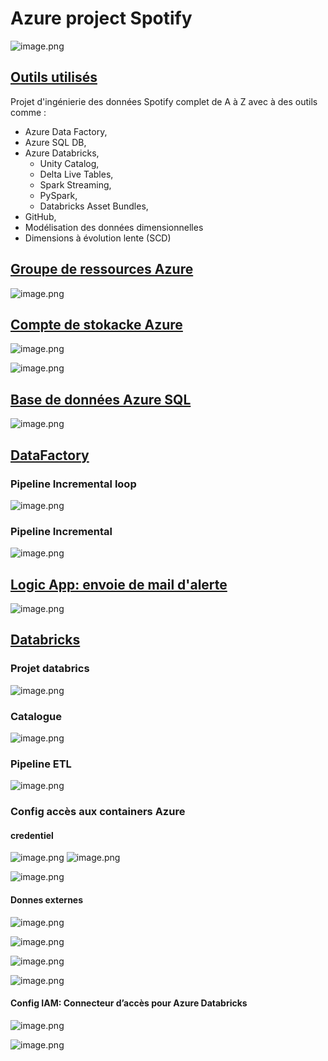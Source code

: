 # Azure project Spotify

![image.png](https://raw.githubusercontent.com/bucketio/img17/main/2025/10/19/1760888799147-ba433d42-97a0-474e-a74b-a1d5fbaad2ad.png 'image.png')

## <u>Outils utilisés</u>
Projet d'ingénierie des données Spotify complet de A à Z avec à des outils comme :
- Azure Data Factory, 
- Azure SQL DB, 
- Azure Databricks, 
  - Unity Catalog, 
  - Delta Live Tables, 
  - Spark Streaming, 
  - PySpark, 
  - Databricks Asset Bundles, 
- GitHub, 
- Modélisation des données dimensionnelles 
- Dimensions à évolution lente (SCD)
  
## <u>Groupe de ressources Azure</u>
![image.png](https://raw.githubusercontent.com/bucketio/img8/main/2025/10/19/1760890324691-d7a7fb4c-3f5e-4f51-8e5f-4108d184c2e3.png 'image.png')

## <u>Compte de stokacke Azure</u>
![image.png](https://raw.githubusercontent.com/bucketio/img4/main/2025/10/19/1760890559080-68d5eef5-e6a4-46e2-8e49-a5d22c11ca07.png 'image.png')

![image.png](https://raw.githubusercontent.com/bucketio/img18/main/2025/10/19/1760891986358-122163ae-3de3-4439-89cf-6160845467dc.png 'image.png')

## <u>Base de données Azure SQL</u>
![image.png](https://raw.githubusercontent.com/bucketio/img4/main/2025/10/19/1760890815979-50276053-9e53-4fd2-ae1a-36fac7972678.png 'image.png')

## <u>DataFactory</u> 
### Pipeline Incremental loop
![image.png](https://raw.githubusercontent.com/bucketio/img4/main/2025/10/19/1760891489277-1a4127c6-4825-47f0-bc2a-5c84cc5f61b6.png 'image.png')
### Pipeline Incremental
![image.png](https://raw.githubusercontent.com/bucketio/img0/main/2025/10/19/1760891278754-14983b37-12ae-4e02-b749-9897fbcef014.png 'image.png')

## <u>Logic App: envoie de mail d'alerte</u>
![image.png](https://raw.githubusercontent.com/bucketio/img8/main/2025/10/19/1760891051981-116ca007-8e8c-4025-8739-7509eed34427.png 'image.png')

## <u>Databricks</u>
### Projet databrics
![image.png](https://raw.githubusercontent.com/bucketio/img13/main/2025/10/19/1760892531107-74d72612-5085-491d-a503-e675dabe7274.png 'image.png')
### Catalogue
![image.png](https://raw.githubusercontent.com/bucketio/img6/main/2025/10/19/1760892175571-3d51cf13-8d89-4392-899f-e57d439ca76f.png 'image.png')

### Pipeline ETL
![image.png](https://raw.githubusercontent.com/bucketio/img15/main/2025/10/19/1760892698261-e4141d84-f2ff-49e3-b65b-da7eb20304b8.png 'image.png')

### Config accès aux containers Azure

#### credentiel

![image.png](https://raw.githubusercontent.com/bucketio/img12/main/2025/10/19/1760894270093-a10e048f-4669-4d38-8aeb-450b009d1e5a.png 'image.png')
![image.png](https://raw.githubusercontent.com/bucketio/img13/main/2025/10/19/1760894325380-3cfdc3a3-54b1-4b9c-bc6b-9f667d5023dd.png 'image.png')

![image.png](https://raw.githubusercontent.com/bucketio/img14/main/2025/10/19/1760894413213-ba637854-02b3-42af-8be0-748109075c7d.png 'image.png')

#### Donnes externes

![image.png](https://raw.githubusercontent.com/bucketio/img17/main/2025/10/19/1760894235096-38f6e154-7560-4c9e-836e-8b90c3112dbf.png 'image.png')

![image.png](https://raw.githubusercontent.com/bucketio/img3/main/2025/10/19/1760894526150-1a112d14-0d44-49f6-9558-f32e74724b25.png 'image.png')

![image.png](https://raw.githubusercontent.com/bucketio/img9/main/2025/10/19/1760897586912-c6952d15-7b12-41d3-adb0-6334259a26b2.png 'image.png')

![image.png](https://raw.githubusercontent.com/bucketio/img10/main/2025/10/19/1760894623946-1993850b-85d4-40c7-b243-ce79ebc33b9a.png 'image.png')

#### Config IAM: Connecteur d’accès pour Azure Databricks

![image.png](https://raw.githubusercontent.com/bucketio/img8/main/2025/10/19/1760894883496-b8e4af6e-3c1b-4e02-8d6c-e94bffd50e20.png 'image.png')

![image.png](https://raw.githubusercontent.com/bucketio/img18/main/2025/10/19/1760895012062-13e12be0-ce7b-4a32-b641-d96ab871a687.png 'image.png')

